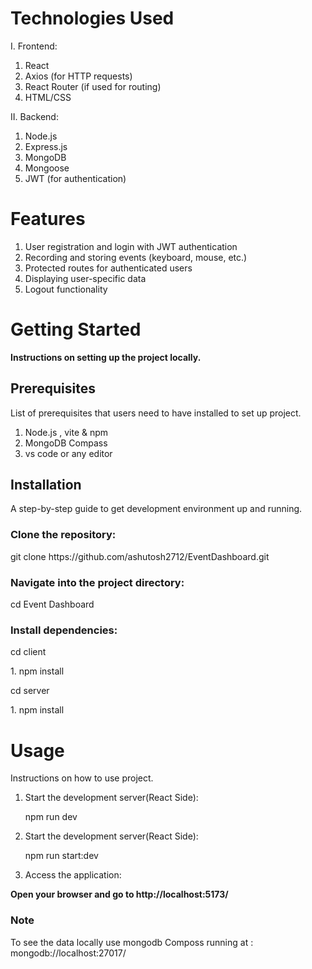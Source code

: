 <h1>Technologies Used </h1>

I. Frontend:

1. React
2. Axios (for HTTP requests)
3. React Router (if used for routing)
4. HTML/CSS

II. Backend:

1. Node.js
2. Express.js
3. MongoDB 
4. Mongoose
5. JWT (for authentication)


<h1>Features</h1>

1. User registration and login with JWT authentication
2. Recording and storing events (keyboard, mouse, etc.)
3. Protected routes for authenticated users
4. Displaying user-specific data
5. Logout functionality

<h1>Getting Started</h1>
<p><b>Instructions on setting up the project locally.</b></p>

<h2>Prerequisites</h2>
<p>List of prerequisites that users need to have installed to set up project.</p>

1. Node.js , vite & npm
2. MongoDB Compass
3. vs code or any editor

<h2>Installation</h2>
<p>A step-by-step guide to get development environment up and running.</p>

<h3>Clone the repository:</h3>

<p>git clone https://github.com/ashutosh2712/EventDashboard.git</p>

<h3>Navigate into the project directory:</h3>

<p>cd Event Dashboard</p>

<h3>Install dependencies:</h3>

<p>cd client</p>
1. npm install

<p>cd server</p>
 1. npm install

<h1>Usage</h1>
<p>Instructions on how to use project.</p>

1. Start the development server(React Side):
   <p>npm run dev</p>

2. Start the development server(React Side):
   <p> npm run start:dev</p>

3. Access the application:

<p><b>Open your browser and go to http://localhost:5173/</b></p>

<h3>Note</h3>
<p>To see the data locally use mongodb Composs running at : mongodb://localhost:27017/ </p>
